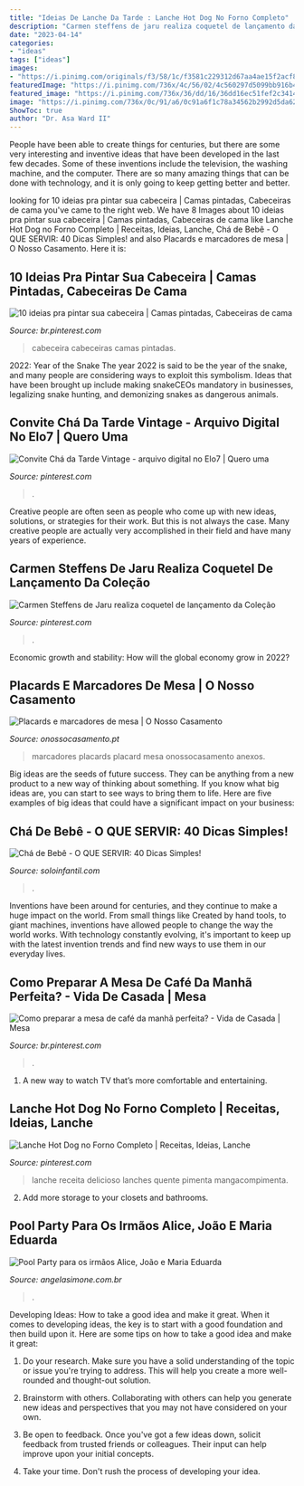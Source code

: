 ```yaml
---
title: "Ideias De Lanche Da Tarde : Lanche Hot Dog No Forno Completo"
description: "Carmen steffens de jaru realiza coquetel de lançamento da coleção"
date: "2023-04-14"
categories:
- "ideas"
tags: ["ideas"]
images:
- "https://i.pinimg.com/originals/f3/58/1c/f3581c229312d67aa4ae15f2acf83240.jpg"
featuredImage: "https://i.pinimg.com/736x/4c/56/02/4c560297d5099bb916b4fa9c25193405--decor-retro-mole.jpg"
featured_image: "https://i.pinimg.com/736x/36/dd/16/36dd16ec51fef2c3414df9f9dc37176d.jpg"
image: "https://i.pinimg.com/736x/0c/91/a6/0c91a6f1c78a34562b2992d5da62bfa4.jpg"
ShowToc: true
author: "Dr. Asa Ward II"
---
```



People have been able to create things for centuries, but there are some very interesting and inventive ideas that have been developed in the last few decades. Some of these inventions include the television, the washing machine, and the computer. There are so many amazing things that can be done with technology, and it is only going to keep getting better and better.

	

		
looking for 10 ideias pra pintar sua cabeceira | Camas pintadas, Cabeceiras de cama you've came to the right web. We have 8 Images about 10 ideias pra pintar sua cabeceira | Camas pintadas, Cabeceiras de cama like Lanche Hot Dog no Forno Completo | Receitas, Ideias, Lanche, Chá de Bebê - O QUE SERVIR: 40 Dicas Simples! and also Placards e marcadores de mesa | O Nosso Casamento. Here it is:
		
    
## 10 Ideias Pra Pintar Sua Cabeceira | Camas Pintadas, Cabeceiras De Cama

<img loading=lazy src="https://i.pinimg.com/736x/4c/56/02/4c560297d5099bb916b4fa9c25193405--decor-retro-mole.jpg" onerror="this.onerror=null;this.src='https://tse3.mm.bing.net/th?id=OIP.q4oQ2ScwyEdT1DIPZDytKgHaNv&amp;pid=15.1';" alt="10 ideias pra pintar sua cabeceira | Camas pintadas, Cabeceiras de cama">

_Source: br.pinterest.com_

>cabeceira cabeceiras camas pintadas. 

	

2022: Year of the Snake
The year 2022 is said to be the year of the snake, and many people are considering ways to exploit this symbolism. Ideas that have been brought up include making snakeCEOs mandatory in businesses, legalizing snake hunting, and demonizing snakes as dangerous animals.

    
## Convite Chá Da Tarde Vintage - Arquivo Digital No Elo7 | Quero Uma

<img loading=lazy src="https://i.pinimg.com/736x/0c/91/a6/0c91a6f1c78a34562b2992d5da62bfa4.jpg" onerror="this.onerror=null;this.src='https://tse1.mm.bing.net/th?id=OIP.Fyl5CYLj57sp-mYmviX-NAHaEs&amp;pid=15.1';" alt="Convite Chá da Tarde Vintage - arquivo digital no Elo7 | Quero uma">

_Source: pinterest.com_

>. 

	

Creative people are often seen as people who come up with new ideas, solutions, or strategies for their work. But this is not always the case. Many creative people are actually very accomplished in their field and have many years of experience.

    
## Carmen Steffens De Jaru Realiza Coquetel De Lançamento Da Coleção

<img loading=lazy src="https://i.pinimg.com/736x/36/dd/16/36dd16ec51fef2c3414df9f9dc37176d.jpg" onerror="this.onerror=null;this.src='https://tse4.mm.bing.net/th?id=OIP.4OhyQDS2o7U6P0JCDJSS3QHaE8&amp;pid=15.1';" alt="Carmen Steffens de Jaru realiza coquetel de lançamento da Coleção">

_Source: pinterest.com_

>. 

	

Economic growth and stability: How will the global economy grow in 2022?
 

    
## Placards E Marcadores De Mesa | O Nosso Casamento

<img loading=lazy src="https://onossocasamento.pt/sites/onossocasamento.pt/files/forum/nid-182881/placard.jpg" onerror="this.onerror=null;this.src='https://tse4.mm.bing.net/th?id=OIP.Kz1BpUtG_-Wmx0IgNuCEiAHaFj&amp;pid=15.1';" alt="Placards e marcadores de mesa | O Nosso Casamento">

_Source: onossocasamento.pt_

>marcadores placards placard mesa onossocasamento anexos. 

	

Big ideas are the seeds of future success. They can be anything from a new product to a new way of thinking about something. If you know what big ideas are, you can start to see ways to bring them to life. Here are five examples of big ideas that could have a significant impact on your business:

    
## Chá De Bebê - O QUE SERVIR: 40 Dicas Simples!

<img loading=lazy src="http://soloinfantil.com/wp-content/uploads/2015/08/o-que-servir-cha-bebe-4.jpg" onerror="this.onerror=null;this.src='https://tse4.mm.bing.net/th?id=OIP.V2-UrvE_xnPuoEXWmeW9BAAAAA&amp;pid=15.1';" alt="Chá de Bebê - O QUE SERVIR: 40 Dicas Simples!">

_Source: soloinfantil.com_

>. 

	

Inventions have been around for centuries, and they continue to make a huge impact on the world. From small things like Created by hand tools, to giant machines, inventions have allowed people to change the way the world works. With technology constantly evolving, it's important to keep up with the latest invention trends and find new ways to use them in our everyday lives.

    
## Como Preparar A Mesa De Café Da Manhã Perfeita? - Vida De Casada | Mesa

<img loading=lazy src="https://i.pinimg.com/736x/05/82/28/058228cb272743dc3fa831f0862f49cd--brunch-breakfast.jpg" onerror="this.onerror=null;this.src='https://tse1.mm.bing.net/th?id=OIP._EZUByBesaP-DXDpmCNYpwHaE8&amp;pid=15.1';" alt="Como preparar a mesa de café da manhã perfeita? - Vida de Casada | Mesa">

_Source: br.pinterest.com_

>. 

	

1. A new way to watch TV that’s more comfortable and entertaining.

    
## Lanche Hot Dog No Forno Completo | Receitas, Ideias, Lanche

<img loading=lazy src="https://i.pinimg.com/originals/f3/58/1c/f3581c229312d67aa4ae15f2acf83240.jpg" onerror="this.onerror=null;this.src='https://tse2.mm.bing.net/th?id=OIP.DzyPC69QcLGDKXbQ3j4PWgHaLH&amp;pid=15.1';" alt="Lanche Hot Dog no Forno Completo | Receitas, Ideias, Lanche">

_Source: pinterest.com_

>lanche receita delicioso lanches quente pimenta mangacompimenta. 

	

2. Add more storage to your closets and bathrooms.

    
## Pool Party Para Os Irmãos Alice, João E Maria Eduarda

<img loading=lazy src="http://angelasimone.com.br/wp/wp-content/uploads/2016/10/Festa-pool-party-3.jpg" onerror="this.onerror=null;this.src='https://tse2.mm.bing.net/th?id=OIP.1HkpaoB7rNQ37jCysVUiwgHaJ4&amp;pid=15.1';" alt="Pool Party para os irmãos Alice, João e Maria Eduarda">

_Source: angelasimone.com.br_

>. 

	

Developing Ideas: How to take a good idea and make it great.
When it comes to developing ideas, the key is to start with a good foundation and then build upon it. Here are some tips on how to take a good idea and make it great:
1. Do your research. Make sure you have a solid understanding of the topic or issue you're trying to address. This will help you create a more well-rounded and thought-out solution.

2. Brainstorm with others. Collaborating with others can help you generate new ideas and perspectives that you may not have considered on your own.

3. Be open to feedback. Once you've got a few ideas down, solicit feedback from trusted friends or colleagues. Their input can help improve upon your initial concepts.

4. Take your time. Don't rush the process of developing your idea.

